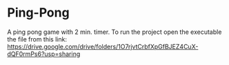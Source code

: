 # Ping-Pong
A ping pong game with 2 min. timer.
To run the project open the executable the file from this link: https://drive.google.com/drive/folders/1O7rjvtCrbfXpGfBJEZ4CuX-dQF0rmPs6?usp=sharing
